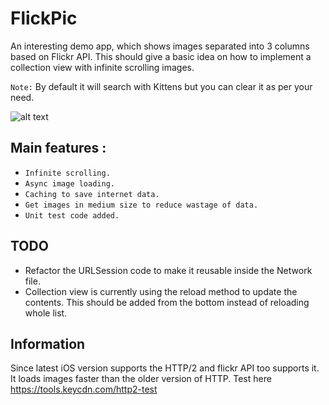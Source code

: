 # FlickPic
An interesting demo app, which shows images separated into 3 columns based on Flickr API. This should give a basic idea on how to implement a collection view with infinite scrolling images. 

`Note:` By default it will search with Kittens but you can clear it as per your need.

![alt text][demo]

## Main features :

* `Infinite scrolling.`
* `Async image loading.`
* `Caching to save internet data.`
* `Get images in medium size to reduce wastage of data.`
* `Unit test code added.`

## TODO

* Refactor the URLSession code to make it reusable inside the Network file.
* Collection view is currently using the reload method to update the contents. This should be added from the bottom instead of reloading whole list.


## Information

Since latest iOS version supports the HTTP/2 and flickr API too supports it. It loads images faster than the older version of HTTP. Test here https://tools.keycdn.com/http2-test



[demo]: https://github.com/mdaslamansari2008/Flick-Pic/blob/master/ReadMeAsset/demo.gif "Demonstration of current app"
